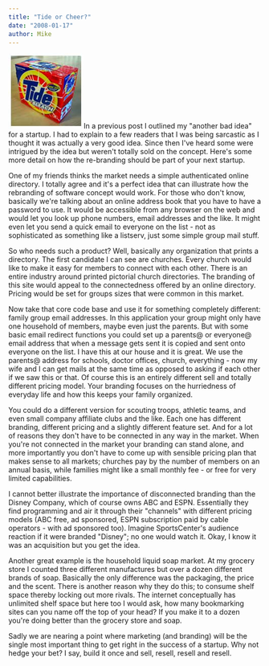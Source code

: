 ```yaml
---
title: "Tide or Cheer?"
date: "2008-01-17"
author: Mike
---
```


![tide.jpg](images/tide.jpg)In a previous post I outlined my "another bad idea" for a startup. I had to explain to a few readers that I was being sarcastic as I thought it was actually a very good idea. Since then I've heard some were intrigued by the idea but weren't totally sold on the concept. Here's some more detail on how the re-branding should be part of your next startup.

One of my friends thinks the market needs a simple authenticated online directory. I totally agree and it's a perfect idea that can illustrate how the rebranding of software concept would work. For those who don't know, basically we're talking about an online address book that you have to have a password to use. It would be accessible from any browser on the web and would let you look up phone numbers, email addresses and the like. It might even let you send a quick email to everyone on the list - not as sophisticated as something like a listserv, just some simple group mail stuff.

So who needs such a product? Well, basically any organization that prints a directory. The first candidate I can see are churches. Every church would like to make it easy for members to connect with each other. There is an entire industry around printed pictorial church directories. The branding of this site would appeal to the connectedness offered by an online directory. Pricing would be set for groups sizes that were common in this market.

Now take that core code base and use it for something completely different: family group email addresses. In this application your group might only have one household of members, maybe even just the parents. But with some basic email redirect functions you could set up a parents@ or everyone@ email address that when a message gets sent it is copied and sent onto everyone on the list. I have this at our house and it is great. We use the parents@ address for schools, doctor offices, church, everything - now my wife and I can get mails at the same time as opposed to asking if each other if we saw this or that. Of course this is an entirely different sell and totally different pricing model. Your branding focuses on the hurriedness of everyday life and how this keeps your family organized.

You could do a different version for scouting troops, athletic teams, and even small company affiliate clubs and the like. Each one has different branding, different pricing and a slightly different feature set. And for a lot of reasons they don't have to be connected in any way in the market. When you're not connected in the market your branding can stand alone, and more importantly you don't have to come up with sensible pricing plan that makes sense to all markets; churches pay by the number of members on an annual basis, while families might like a small monthly fee - or free for very limited capabilities.

I cannot better illustrate the importance of disconnected branding than the Disney Company, which of course owns ABC and ESPN. Essentially they find programming and air it through their "channels" with different pricing models (ABC free, ad sponsored, ESPN subscription paid by cable operators - with ad sponsored too). Imagine SportsCenter's audience reaction if it were branded "Disney"; no one would watch it. Okay, I know it was an acquisition but you get the idea.

Another great example is the household liquid soap market. At my grocery store I counted three different manufactures but over a dozen different brands of soap. Basically the only difference was the packaging, the price and the scent. There is another reason why they do this; to consume shelf space thereby locking out more rivals. The internet conceptually has unlimited shelf space but here too I would ask, how many bookmarking sites can you name off the top of your head? If you make it to a dozen you're doing better than the grocery store and soap.

Sadly we are nearing a point where marketing (and branding) will be the single most important thing to get right in the success of a startup. Why not hedge your bet? I say, build it once and sell, resell, resell and resell.

